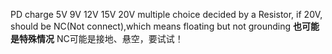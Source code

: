 PD charge
5V 9V 12V 15V 20V multiple choice
decided by a Resistor, if 20V, should be NC(Not connect),which means floating but not grounding
**也可能是特殊情况** NC可能是接地、悬空，要试试！